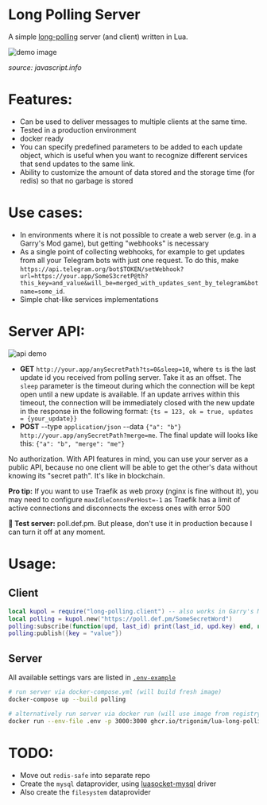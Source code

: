 <!-- personal notes

Код редачить в vscode рабоей области "lua".
Тест dev без домена (.env upstash):
- docker build -t lp:latest . && docker run --env-file .env -p 3010:3000 -v $PWD/:/app lp:latest
- curl --verbose -X POST -H "Content-Type application/json" -d '{"a": 1}' "http://ip:3010/SECRET_UID"
           /\ в хедерах рейт лимиты
Запуск через docker services (lua-polling). sxu polling
Деплой прод `docker pull ghcr.io/trigonim/lua-long-polling:latest`, затем из `sxu polling` `dc up -d lua-polling`
-->

# Long Polling Server

A simple [long-polling](https://javascript.info/long-polling) server (and client) written in Lua.

![demo image](https://file.def.pm/wq86G74W.svg)

_source: javascript.info_

# Features:

- Can be used to deliver messages to multiple clients at the same time.
- Tested in a production environment
- docker ready
- You can specify predefined parameters to be added to each update object, which is useful when you want to recognize different services that send updates to the same link.
- Ability to customize the amount of data stored and the storage time (for redis) so that no garbage is stored

# Use cases:

- In environments where it is not possible to create a web server (e.g. in a Garry's Mod game), but getting "webhooks" is necessary
- As a single point of collecting webhooks, for example to get updates from all your Telegram bots with just one request. To do this, make `https://api.telegram.org/bot$TOKEN/setWebhook?url=https://your.app/SomeS3cretP@th?this_key=and_value&will_be=merged_with_updates_sent_by_telegram&botname=some_id`.
- Simple chat-like services implementations

# Server API:

![api demo](https://file.def.pm/uV3R6f28.gif)

- **GET** `http://your.app/anySecretPath?ts=0&sleep=10`, where `ts` is the last update id you received from polling server. Take it as an offset. The `sleep` parameter is the timeout during which the connection will be kept open until a new update is available. If an update arrives within this timeout, the connection will be immediately closed with the new update in the response in the following format: `{ts = 123, ok = true, updates = {your_update}}`
- **POST** --type `application/json` --data `{"a": "b"}` `http://your.app/anySecretPath?merge=me`. The final update will looks like this: `{"a": "b", "merge": "me"}`

No authorization. With API features in mind, you can use your server as a public API, because no one client will be able to get the other's data without knowing its "secret path". It's like in blockchain.

**Pro tip:** If you want to use Traefik as web proxy (nginx is fine without it), you may need to configure `maxIdleConnsPerHost=-1` as Traefik has a limit of active connections and disconnects the excess ones with error 500

**👀 Test server:** poll.def.pm. But please, don't use it in production because I can turn it off at any moment.

# Usage:

## Client

```lua
local kupol = require("long-polling.client") -- also works in Garry's Mod with include()
local polling = kupol.new("https://poll.def.pm/SomeSecretWord")
polling:subscribe(function(upd, last_id) print(last_id, upd.key) end, nil, 30)
polling:publish({key = "value"})
```

## Server

All available settings vars are listed in [`.env-example`](https://github.com/TRIGONIM/lua-long-polling/blob/main/.env-example)

```bash
# run server via docker-compose.yml (will build fresh image)
docker-compose up --build polling

# alternatively run server via docker run (will use image from registry)
docker run --env-file .env -p 3000:3000 ghcr.io/trigonim/lua-long-polling:latest
```

# TODO:

- Move out `redis-safe` into separate repo
- Create the `mysql` dataprovider, using [luasocket-mysql](https://github.com/TRIGONIM/luasocket-mysql) driver
- Also create the `filesystem` dataprovider

